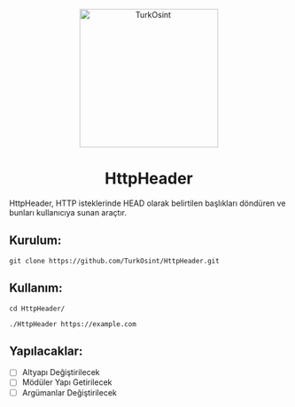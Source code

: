 <p align="center">
  <img src="https://github.com/TurkOsint/About/blob/main/image/TurkOsint50.png?raw=true" alt="TurkOsint" width="250" />
</p>

<h1 align="center">HttpHeader</h1>

HttpHeader, HTTP isteklerinde HEAD olarak belirtilen başlıkları döndüren ve bunları kullanıcıya sunan araçtır. 

<h2 align="left">Kurulum:</h2>

```
git clone https://github.com/TurkOsint/HttpHeader.git
```

<h2 align="left">Kullanım:</h2>

```
cd HttpHeader/

./HttpHeader https://example.com
```

<h2 align="left">Yapılacaklar:</h2>

- [ ] Altyapı Değiştirilecek
- [ ] Mödüler Yapı Getirilecek
- [ ] Argümanlar Değiştirilecek
